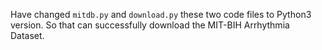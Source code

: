 

Have changed `mitdb.py` and `download.py` these two code files to Python3 version. So that can successfully download the MIT-BIH Arrhythmia Dataset.
